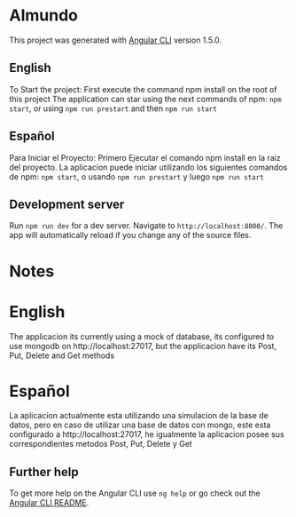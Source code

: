 # Almundo

This project was generated with [Angular CLI](https://github.com/angular/angular-cli) version 1.5.0.

## English
To Start the project:
First execute the command npm install on the root of this project
The application can star using the next commands of npm: `npm start`, or using `npm run prestart` and then `npm run start`

## Español
Para Iniciar el Proyecto:
Primero Ejecutar el comando npm install en la raiz del proyecto.
La aplicacion puede iniciar utilizando los siguientes comandos de npm: `npm start`, o usando `npm run prestart` y luego `npm run start`

## Development server

Run `npm run dev` for a dev server. Navigate to `http://localhost:8000/`. The app will automatically reload if you change any of the source files.

# Notes

# English
The applicacion its currently using a mock of database,  its configured to use mongodb on http://localhost:27017, but the applicacion have its Post, Put, Delete and Get methods 

# Español
La aplicacion actualmente esta utilizando una simulacion de la base de datos, pero en caso de utilizar una base de datos con mongo, este esta configurado a http://localhost:27017, he igualmente la aplicacion posee sus correspondientes metodos Post, Put, Delete y Get


## Further help

To get more help on the Angular CLI use `ng help` or go check out the [Angular CLI README](https://github.com/angular/angular-cli/blob/master/README.md).
